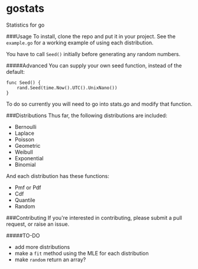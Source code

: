# gostats
Statistics for go

###Usage
To install, clone the repo and put it in your project. See the `example.go` for a working example of using each distribution.

You have to call `Seed()` initially before generating any random numbers.

#####Advanced
You can supply your own seed function, instead of the default:

    func Seed() {
	    rand.Seed(time.Now().UTC().UnixNano())
    }

To do so currently you will need to go into stats.go and modify that function.

###Distributions
Thus far, the following distributions are included: 
- Bernoulli 
- Laplace 
- Poisson
- Geometric
- Weibull
- Exponential
- Binomial

And each distribution has these functions:
- Pmf or Pdf
- Cdf
- Quantile
- Random

###Contributing
If you're interested in contributing, please submit a pull request, or raise an issue.

#####TO-DO
- add more distributions
- make a `fit` method using the MLE for each distribution
- make `random` return an array?
